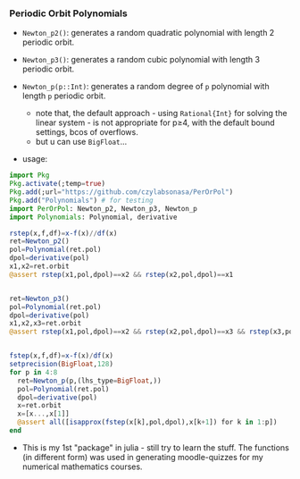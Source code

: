 ### Periodic Orbit Polynomials

* `Newton_p2()`: generates a random quadratic polynomial with length 2 periodic orbit.
* `Newton_p3()`: generates a random cubic polynomial with length 3 periodic orbit.
* `Newton_p(p::Int)`: generates a random degree of `p` polynomial with length `p` periodic orbit.
  * note that, the default approach  - using `Rational{Int}` for solving the linear system - is not appropriate for p≥4, with the default bound settings, bcos of overflows.
  * but u can use `BigFloat`...

* usage:
```julia
import Pkg
Pkg.activate(;temp=true)
Pkg.add(;url="https://github.com/czylabsonasa/PerOrPol")
Pkg.add("Polynomials") # for testing
import PerOrPol: Newton_p2, Newton_p3, Newton_p
import Polynomials: Polynomial, derivative

rstep(x,f,df)=x-f(x)//df(x)
ret=Newton_p2()
pol=Polynomial(ret.pol)
dpol=derivative(pol)
x1,x2=ret.orbit
@assert rstep(x1,pol,dpol)==x2 && rstep(x2,pol,dpol)==x1


ret=Newton_p3()
pol=Polynomial(ret.pol)
dpol=derivative(pol)
x1,x2,x3=ret.orbit
@assert rstep(x1,pol,dpol)==x2 && rstep(x2,pol,dpol)==x3 && rstep(x3,pol,dpol)==x1


fstep(x,f,df)=x-f(x)/df(x)
setprecision(BigFloat,128)
for p in 4:8
  ret=Newton_p(p,(lhs_type=BigFloat,))
  pol=Polynomial(ret.pol)
  dpol=derivative(pol)
  x=ret.orbit
  x=[x...,x[1]]
  @assert all([isapprox(fstep(x[k],pol,dpol),x[k+1]) for k in 1:p])
end 


```
* This is my 1st "package" in julia - still try to learn the stuff. The functions (in different form) 
was used in generating moodle-quizzes for my numerical mathematics courses.
